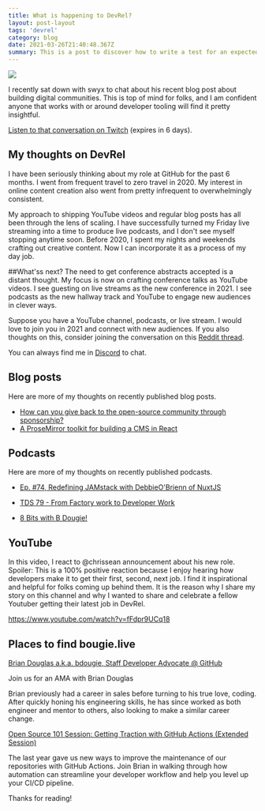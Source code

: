 ```yaml
---
title: What is happening to DevRel?
layout: post-layout
tags: 'devrel'
category: blog
date: 2021-03-26T21:40:48.367Z
summary: This is a post to discover how to write a test for an expected error with Jest
---
```


[![](https://buttondown.s3.us-west-2.amazonaws.com/images/6d6f6398-d983-436a-bff8-69ea76ecc555.jpeg)](https://www.twitch.tv/videos/953959461)

I recently sat down with swyx to chat about his recent blog post about building digital communities. This is top of mind for folks, and I am confident anyone that works with or around developer tooling will find it pretty insightful.  

[Listen to that conversation on Twitch](https://www.twitch.tv/videos/953959461) (expires in 6 days).

## My thoughts on DevRel

I have been seriously thinking about my role at GitHub for the past 6 months. I went from frequent travel to zero travel in 2020. My interest in online content creation also went from pretty infrequent to overwhelmingly consistent. 

My approach to shipping YouTube videos and regular blog posts has all been through the lens of scaling. I have successfully turned my Friday live streaming into a time to produce live podcasts, and I don't see myself stopping anytime soon. Before 2020, I spent my nights and weekends crafting out creative content. Now I can incorporate it as a process of my day job. 

##What'ss next?
The need to get conference abstracts accepted is a distant thought. My focus is now on crafting conference talks as YouTube videos. I see guesting on live streams as the new conference in 2021. I see podcasts as the new hallway track and YouTube to engage new audiences in clever ways.  

Suppose you have a YouTube channel, podcasts, or live stream. I would love to join you in 2021 and connect with new audiences. If you also thoughts on this, consider joining the conversation on this [Reddit thread](https://www.reddit.com/r/devrel/comments/m6tjb3/everything_i_thought_about_developers_relations/).

You can always find me in [Discord](https://discord.com/invite/gZMKK5q) to chat. 

## Blog posts
Here are more of my thoughts on recently published blog posts.

- [How can you give back to the open-source community through sponsorship?](https://leaddev.com/mentoring-coaching-feedback/path-open-source-contributions)
- [A ProseMirror toolkit for building a CMS in React](https://dev.to/github/prosemirror-toolkit-building-a-cms-in-react-5cf3)

## Podcasts
Here are more of my thoughts on recently published podcasts.

- [Ep. #74, Redefining JAMstack with DebbieO'Brienn of NuxtJS
](https://www.heavybit.com/library/podcasts/jamstack-radio/ep-74-redefining-jamstack-with-debbie-obrien-of-nuxtjs/)

- [TDS 79 - From Factory work to Developer Work](https://www.thisdevelopingstory.com/episodes/tds-79-from-factory-work-to-developer-work)

- [8 Bits with B Dougie!](https://8bits.tv/8-bits-with-b-dougie/)
## YouTube
In this video, I react to @chrissean announcement about his new role. Spoiler: This is a 100% positive reaction because I enjoy hearing how developers make it to get their first, second, next job. I find it inspirational and helpful for folks coming up behind them. It is the reason why I share my story on this channel and why I wanted to share and celebrate a fellow Youtuber getting their latest job in DevRel. 

https://www.youtube.com/watch?v=fFdpr9UCq18

## Places to find bougie.live


[Brian Douglas a.k.a. bdougie, Staff Developer Advocate @ GitHub](https://www.meetup.com/Junior-Developer-Happy-Hour/events/276977218/)

Join us for an AMA with Brian Douglas 

Brian previously had a career in sales before turning to his true love, coding. After quickly honing his engineering skills, he has since worked as both engineer and mentor to others, also looking to make a similar career change.

[Open Source 101 Session: Getting Traction with GitHub Actions (Extended Session)](https://opensource101.com/sessions/getting-traction-with-github-actions-extended-session/?utm_source=bdougie&utm_medium=email)

The last year gave us new ways to improve the maintenance of our repositories with GitHub Actions. Join Brian in walking through how automation can streamline your developer workflow and help you level up your CI/CD pipeline.

Thanks for reading!

